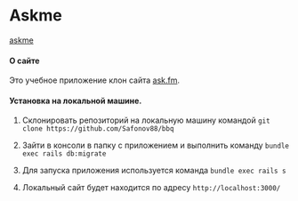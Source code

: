# Askme

[askme](https://askmega.herokuapp.com/ "Клон askme")

#### О сайте

Это учебное приложение клон сайта [ask.fm](https://ask.fm/).


#### Установка на локальной машине.


1. Склонировать репозиторий на локальную машину командой 
``` git clone https://github.com/Safonov88/bbq ```

2. Зайти в консоли в папку с приложением и выполнить команду 
``` bundle exec rails db:migrate ```

3. Для запуска приложения используется команда 
``` bundle exec rails s ```

4. Локальный сайт будет находится по адресу 
``` http://localhost:3000/ ```
